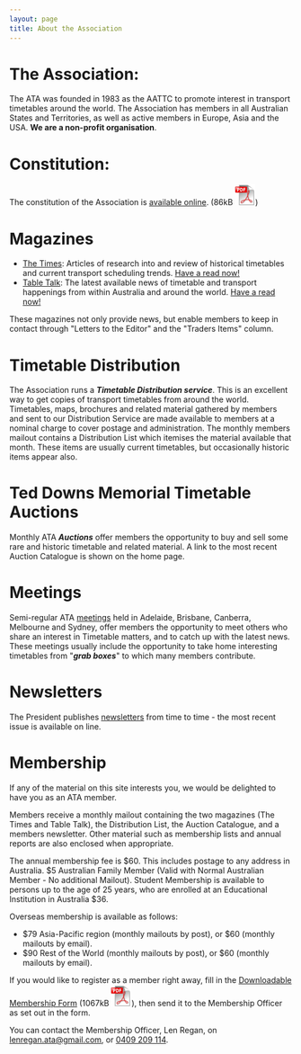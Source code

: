 ```yaml
---
layout: page
title: About the Association
---
```

# The Association:
The ATA was founded in 1983 as the AATTC to promote interest in transport timetables around the world. The Association has members in all Australian States and Territories, as well as active members in Europe, Asia and the USA.
**We are a non-profit organisation**.

# Constitution:
The constitution of the Association is [available online](Modelrules.pdf). (86kB ![PDF](pdficon.svg))

# Magazines
* [<span class="TimesLogo">The Times</span>](times.html): Articles of research into and review of historical timetables and current transport scheduling trends. [Have a read now!](times.html)
* [<span class="TableTalkLogo">Table Talk</span>](ttalk.html): The latest available news of timetable and transport happenings from within Australia and around the world. [Have a read now!](ttalk.html)

These magazines not only provide news, but enable members to keep in contact through "Letters to the Editor" and the "Traders Items" column.

# Timetable Distribution
The Association runs a **_Timetable Distribution service_**. This is an excellent way to get copies of transport timetables from around the world. Timetables, maps, brochures and related material gathered by members and sent to our Distribution Service are made available to members at a nominal charge to cover postage and administration. The monthly members mailout contains a Distribution List which itemises the material available that month. These items are usually current timetables, but occasionally historic items appear also.

# Ted Downs Memorial Timetable Auctions
Monthly ATA **_Auctions_** offer members the opportunity to buy and sell some rare and historic timetable and related material. A link to the most recent Auction Catalogue is shown on the home page.

# Meetings
Semi-regular ATA [meetings](meetings.html) held in Adelaide, Brisbane, Canberra, Melbourne and
Sydney, offer members the opportunity to meet others who share an interest in
Timetable matters, and to catch up with the latest news. These meetings usually
include the opportunity to take home interesting timetables from "**_grab boxes_**" to which many members contribute.

# Newsletters
The President publishes [newsletters](membnews.html) from time to time - the most recent issue is available on line.

# Membership
If any of the material on this site interests you, we would be delighted to have you as an ATA member.

Members receive a monthly mailout containing the two magazines (The Times and Table Talk), the Distribution List,  the Auction Catalogue, and a members newsletter.  Other material such as membership lists and annual reports are also enclosed when appropriate.

The annual membership fee is $60. This includes postage to any address in Australia.
$5 Australian Family Member (Valid with Normal Australian Member - No additional Mailout). Student Membership is available to persons up to the age of 25 years, who are enrolled at an Educational Institution in Australia $36.

Overseas membership is available as follows:

* $79 Asia-Pacific region (monthly mailouts by post), or $60 (monthly mailouts by email).
* $90 Rest of the World (monthly mailouts by post), or $60 (monthly mailouts by email).

If you would like to register as a member right away, fill in the [Downloadable Membership Form](Membershipform.pdf) (1067kB  ![PDF](pdficon.svg)), then send it to the Membership Officer as set out in the form.

You can contact the Membership Officer, Len Regan, on [lenregan.ata@gmail.com](mailto:lenregan.ata@gmail.com), or [0409 209 114](tel:+61409209114).
